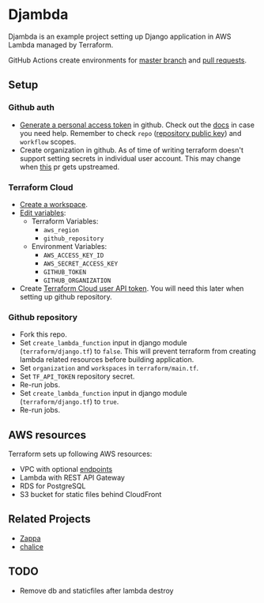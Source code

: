 # Djambda

Djambda is an example project setting up Django application in AWS Lambda managed by Terraform.

GitHub Actions create environments for [master branch](https://vp9x9htxm7.execute-api.eu-central-1.amazonaws.com/0/admin/) and [pull requests](https://vp9x9htxm7.execute-api.eu-central-1.amazonaws.com/1/admin/).

## Setup

### Github auth
* [Generate a personal access token](https://github.com/settings/tokens/new) in github. Check out the [docs](https://help.github.com/en/github/authenticating-to-github/creating-a-personal-access-token-for-the-command-line) in case you need help. Remember to check `repo` ([repository public key](https://developer.github.com/v3/actions/secrets/#get-a-repository-public-key)) and `workflow` scopes.
* Create organization in github. As of time of writing terraform doesn't support setting secrets in individual user account. This may change when [this](https://github.com/terraform-providers/terraform-provider-github/pull/465) pr gets upstreamed.

### Terraform Cloud
* [Create a workspace](https://www.terraform.io/docs/cloud/getting-started/workspaces.html#creating-a-workspace).
* [Edit variables](https://www.terraform.io/docs/cloud/getting-started/workspaces.html#editing-variables):
  * Terraform Variables:
    * `aws_region`
    * `github_repository`
  * Environment Variables:
    * `AWS_ACCESS_KEY_ID`
    * `AWS_SECRET_ACCESS_KEY`
    * `GITHUB_TOKEN`
    * `GITHUB_ORGANIZATION`
* Create [Terraform Cloud user API token](https://app.terraform.io/app/settings/tokens). You will need this later when setting up github repository.

### Github repository
* Fork this repo.
* Set `create_lambda_function` input in django module (`terraform/django.tf`) to `false`. This will prevent terraform from creating lambda related resources before building application.
* Set `organization` and `workspaces` in `terraform/main.tf`.
* Set `TF_API_TOKEN` repository secret.
* Re-run jobs.
* Set `create_lambda_function` input in django module (`terraform/django.tf`) to `true`.
* Re-run jobs.

## AWS resources

Terraform sets up following AWS resources:
* VPC with optional [endpoints](https://docs.aws.amazon.com/vpc/latest/userguide/vpc-endpoints.html)
* Lambda with REST API Gateway
* RDS for PostgreSQL
* S3 bucket for static files behind CloudFront

## Related Projects
* [Zappa](https://github.com/Miserlou/Zappa)
* [chalice](https://github.com/aws/chalice)

## TODO
* Remove db and staticfiles after lambda destroy

